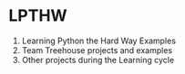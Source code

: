 LPTHW
=====

1) Learning Python the Hard Way Examples
2) Team Treehouse projects and examples
3) Other projects during the Learning cycle

